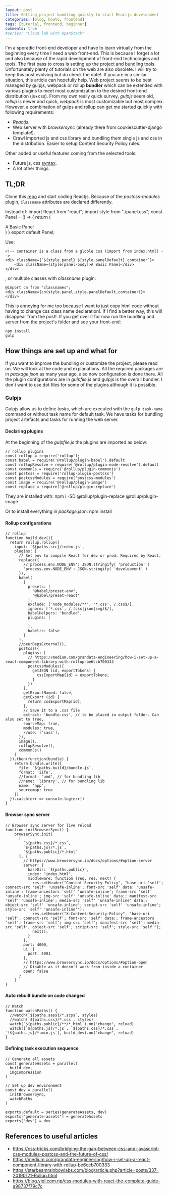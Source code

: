 ```yaml
---
layout: post
title: Getting project bundling quickly to start Reactjs development
categories: [blog, howto, frontend]
tags: [tutorial, frontend, beginner]
comments: true
#series: "Cloud lab with OpenStack"
---
```


I'm a sporadic front-end developer and have to learn virtually from the beginning every time I need a web front-end. This is because I forget a lot and also because of the rapid development of front-end technologies and tools. The first pass to cross is setting up the project and bundling tools. Unfortunately plenty of tutorials on the web are also obsolete. I will try to keep this post evolving but do check the date!. If you are in a similar situation, this article can hopefully help. Web project seems to be best managed by gulpjs, webpack or rollup **bundler** which can be extended with various plugins to meet most customization to the desired front-end distribution (js+css). From my own really quick survey, _gulpjs_ seem old, _rollup_ is newer and quick, _webpack_ is most customizable but most complex. However, a combination of gulps and rollup can get me started quickly with following requirements:

* _Reactjs_.
* Web server with _browsersync_ (already there from cookiescutter-django template!).
* Crawl imported js and css library and bundling them single js and css in the distribution. Easier to setup Content Security Policy rules.

Other added or useful features coming from the selected tools:

* Future js, css [syntax](https://css-tricks.com/bridging-the-gap-between-css-and-javascript-css-modules-postcss-and-the-future-of-css/).
* A lot other things.

## TL;DR

Clone this [repo](https://github.com/thuydang/gulp_rollup_react) and start coding Reactjs. Because of the _postcss-modules_ plugin, `Classname` attributes are declared differently.

Instead of:
    import React from "react";
    import style from "./panel.css";
    const Panel = () => {
      return (
          <div className="panelDefault">
          <div className="panelBody">A Basic Panel</div>
          </div>
          )
    }
    export default Panel; 

Use:

    <!-- container is a class from a globle css (import from index.html) -->
    <div className={`${style.panel} ${style.panelDefault} container`}>
        <div className={style[panel-body]>A Basic Panel</div>
    </div>

, or multiple classes with _classname_ plugin:

    @import cn from "classnames";
    <div className={cn(style.panel,style.panelDefault,container)}>
    </div>

    
This is annoying for me too because I want to just copy html code without having to change css class name declaration!. If I find a better way, this will disappear from the post!. If you get over it for now run the bundling and server from the project's folder and see your front-end:

    npm install
    gulp


##  How things are set up and what for

If you want to improve the bundling or customize the project, please read on. We will look at the code and explanations. All the required packages are in _package.json_ as many year ago, also now configuration is done there. All the plugin configurations are in _gulpfile.js_ and gulpjs is the overall bundler. I don't want to use dot files for some of the plugins although it is possible.  

### Gulpjs

Gulpjs allow us to define _tasks_, which are executed with the `gulp task-name` command or without task name for default task. We have tasks for bundling project artefacts and tasks for running the web server.

#### Declaring plugins

At the beginning of the _gulpfile.js_ the plugins are imported as below: 

    // rollup plugins
    const rollup = require('rollup');
    const babel = require('@rollup/plugin-babel').default
    const rollupResolve = require('@rollup/plugin-node-resolve').default
    const commonJs = require('@rollup/plugin-commonjs')
    const postcss = require('rollup-plugin-postcss')
    const postcssModules = require('postcss-modules')
    const image = require('@rollup/plugin-image')
    const replace = require('@rollup/plugin-replace')

They are installed with:
    npm i -SD @rollup/plugin-replace @rollup/plugin-image

Or to install everything in _package.json_:
    npm install

#### Rollup configurations

    // rollup
    function build_dev(){
      return rollup.rollup({
        input: `${paths.src}/index.js`,
        plugins: [
          // Set env to compile React for dev or prod. Required by React.
          replace({
            //'process.env.NODE_ENV': JSON.stringify( 'production' )
            'process.env.NODE_ENV': JSON.stringify( 'development' )
          }),
          babel(
            {
              presets: [
                "@babel/preset-env", 
                "@babel/preset-react"
              ],
              exclude: ['node_modules/**', '*.css', /.css$/],
              ignore: ['*.css', /.(css|json|svg)$/],
              babelHelpers: 'bundled',
              plugins: [
    
              ],
              babelrc: false
            }
          ),
          //peerDepsExternal(),
          postcss({
            plugins: [
              // https://medium.com/grandata-engineering/how-i-set-up-a-react-component-library-with-rollup-be6ccb700333
              postcssModules({
                getJSON (id, exportTokens) {
                  cssExportMap[id] = exportTokens;
                }
              })
            ],
            getExportNamed: false,
            getExport (id) {
              return cssExportMap[id];
            },
            // Save it to a .css file
            extract: 'bundle.css', // to be placed in output folder. Can also set to true,
            sourceMap: true,
            modules: true,
            //use: ['sass'],
          }),
          image(),
          rollupResolve(),
          commonJs()
        ]
      }).then(function(bundle) {
        return bundle.write({
          file: `${paths.build}/bundle.js`,
          format: 'iife',
          //format: 'umd', // for bundling lib
          //name: 'library', // for bundling lib
          name: 'app',
          sourcemap: true
        })
      }).catch(err => console.log(err))
    }
    
#### Browser sync server
    // Browser sync server for live reload
    function initBrowserSync() {
        browserSync.init(
          [
            `${paths.css}/*.css`,
            `${paths.js}/*.js`,
            `${paths.public}/*.html`
          ], {
            // https://www.browsersync.io/docs/options/#option-server
            server: {
              baseDir: `${paths.public}`,
              index: "index.html",
              middleware: function (req, res, next) {
                res.setHeader("Content-Security-Policy", "base-uri 'self'; connect-src 'self' 'unsafe-inline'; font-src 'self' data: 'unsafe-inline'; frame-ancestors 'self' 'unsafe-inline'; frame-src 'self' 'unsafe-inline'; img-src 'self' 'unsafe-inline' data:; manifest-src 'self' 'unsafe-inline'; media-src 'self' 'unsafe-inline' data:; object-src 'self' 'unsafe-inline'; script-src 'self' 'unsafe-inline'; style-src 'self' 'unsafe-inline'");
                res.setHeader("X-Content-Security-Policy", "base-uri 'self'; connect-src 'self'; font-src 'self' data:; frame-ancestors 'self'; frame-src 'self'; img-src 'self'; manifest-src 'self'; media-src 'self'; object-src 'self'; script-src 'self'; style-src 'self'");
                next();
              }
            },
            port: 4000,
            ui: {
              port: 4001
            },
            // https://www.browsersync.io/docs/options/#option-open
            // Disable as it doesn't work from inside a container
            open: false
          }
        )
    }
    
#### Auto rebuilt bundle on code changed
    // Watch
    function watchPaths() {
      //watch(`${paths.sass}/*.scss`, styles)
      //watch(`${paths.css}/*.css`, styles)
      watch(`${paths.public}/**/*.html`).on("change", reload)
      watch([`${paths.js}/*.js`, `${paths.css}/*.css`, `!${paths.js}/*.min.js`], build_dev).on("change", reload)
    }
    
#### Defining task execution sequence
    // Generate all assets
    const generateAssets = parallel(
      build_dev,
      imgCompression
    )
    
    // Set up dev environment
    const dev = parallel(
      initBrowserSync,
      watchPaths
    )
    
    exports.default = series(generateAssets, dev)
    exports["generate-assets"] = generateAssets
    exports["dev"] = dev


## References to useful articles

* <https://css-tricks.com/bridging-the-gap-between-css-and-javascript-css-modules-postcss-and-the-future-of-css/>
* <https://medium.com/grandata-engineering/how-i-set-up-a-react-component-library-with-rollup-be6ccb700333>
* <https://starbeamrainbowlabs.com/blog/article.php?article=posts/337-20190121-Rollup.html>
* <https://blog.yipl.com.np/css-modules-with-react-the-complete-guide-a98737f79c7c>
